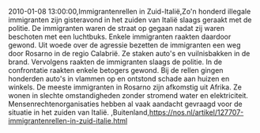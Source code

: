 2010-01-08 13:00:00,Immigrantenrellen in Zuid-Italië,Zo'n honderd illegale immigranten zijn gisteravond in het zuiden van Italië slaags geraakt met de politie. De immigranten waren de straat op gegaan nadat zij waren beschoten met een luchtbuks. Enkele immigranten raakten daardoor gewond. Uit woede over de agressie bezetten de immigranten een weg door Rosarno in de regio Calabrië. Ze staken auto's en vuilnisbakken in de brand. Vervolgens raakten de immigranten slaags de politie. In de confrontatie raakten enkele betogers gewond. Bij de rellen gingen honderden auto's in vlammen op en ontstond schade aan huizen en winkels. De meeste immigranten in Rosarno zijn afkomstig uit Afrika. Ze wonen in slechte omstandigheden zonder stromend water en elektriciteit. Mensenrechtenorganisaties hebben al vaak aandacht gevraagd voor de situatie in het zuiden van Italië. ,Buitenland,https://nos.nl/artikel/127707-immigrantenrellen-in-zuid-italie.html